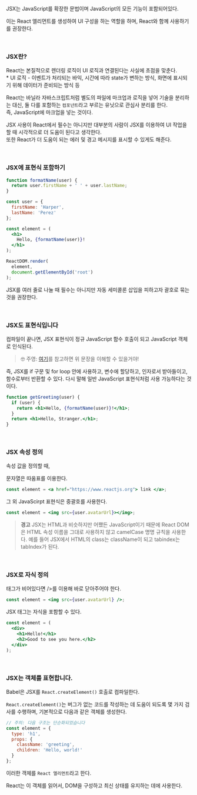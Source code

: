 JSX는 JavaScript를 확장한 문법이며 JavaScript의 모든 기능이 포함되어있다.

이는 React 엘리먼트를 생성하여 UI 구성을 하는 역할을 하며, React와 함께 사용하기를 권장한다.

<br />

### JSX란?
React는 본질적으로 렌더링 로직이 UI 로직과 연결된다는 사실에 초점을 맞춘다. <br />
\* UI 로직 - 이벤트가 처리되는 바익, 시간에 따라 state가 변하는 방식, 화면에 표시되기 위해 데이터가 준비되는 방식 등

React는 바닐라 자바스크립트처럼 별도의 파일에 마크업과 로직을 넣어 기술을 분리하는 대신, 둘 다를 포함하는 `컴포넌트`라고 부르는 유닛으로 관심사 분리를 한다. <br >
즉, JavaScript에 마크업을 넣는 것이다.

JSX 사용이 React에서 필수는 아니지만 대부분의 사람이 JSX를 이용하여 UI 작업을 할 때 시각적으로 더 도움이 된다고 생각한다. <br />
또한 React가 더 도움이 되는 에러 및 경고 메시지를 표시할 수 있게도 해준다.

<br />

### JSX에 표현식 포함하기
```jsx
function formatName(user) {
  return user.firstName + ' ' + user.lastName;
}

const user = {
  firstName: 'Harper',
  lastName: 'Perez'
};

const element = (
  <h1>
    Hello, {formatName(user)}!
  </h1>
);

ReactDOM.render(
  element,
  document.getElementById('root')
);
```
JSX를 여러 줄로 나눌 때 필수는 아니지만 자동 세미콜론 삽입을 피하고자 괄호로 묶는 것을 권장한다.

<br />

### JSX도 표현식입니다
컴파일이 끝나면, JSX 표현식이 정규 JavaScript 함수 호출이 되고 JavaScript 객체로 인식된다.

> 🤓 주영: [여기](https://ko.reactjs.org/docs/react-without-jsx.html)를 참고하면 위 문장을 이해할 수 있을거야!

즉, JSX를 if 구문 및 for loop 안에 사용하고, 변수에 할당하고, 인자로서 받아들이고, 함수로부터 반환할 수 있다.
다시 말해 일반 JavaScript 표현식처럼 사용 가능하다는 것이다.

```jsx
function getGreeting(user) {
  if (user) {
    return <h1>Hello, {formatName(user)}!</h1>;
  }
  return <h1>Hello, Stranger.</h1>;
}
```

<br />

### JSX 속성 정의
속성 값을 정의할 때,

문자열은 따옴표를 이용한다.
```jsx
const element = <a href="https://www.reactjs.org"> link </a>;
```

그 외 JavaScirpt 표현식은 중괄호를 사용한다.
```jsx
const element = <img src={user.avatarUrl}></img>;
```

> **경고**
> JSX는 HTML과 비슷하지만 어쨌든 JavaScript이기 때문에 React DOM은 HTML 속성 이름을 그대로 사용하지 않고 camelCase 명명 규칙을 사용한다.
> 예를 들어 JSX에서 HTML의 class는 className이 되고 tabindex는 tabIndex가 된다.

<br />

### JSX로 자식 정의
태그가 비어있다면 />를 이용해 바로 닫아주어야 한다.
```jsx
const element = <img src={user.avatarUrl} />;
```

JSX 태그는 자식을 포함할 수 있다.
```jsx
const element = (
  <div>
    <h1>Hello!</h1>
    <h2>Good to see you here.</h2>
  </div>
);
```

<br />

### JSX는 객체를 표현합니다.

Babel은 JSX를 `React.createElement()` 호출로 컴파일한다.

`React.createElement()`는 버그가 없는 코드를 작성하는 데 도움이 되도록 몇 가지 검사를 수행하며, 기본적으로 다음과 같은 객체를 생성한다.

```jsx
// 주의: 다음 구조는 단순화되었습니다
const element = {
  type: 'h1',
  props: {
    className: 'greeting',
    children: 'Hello, world!'
  }
};
```

이러한 객체를 `React 엘리먼트`라고 한다.

React는 이 객체를 읽어서, DOM을 구성하고 최신 상태를 유지하는 데에 사용한다.
